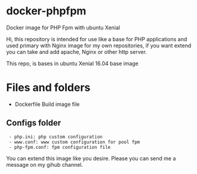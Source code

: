 # docker-phpfpm
Docker image for PHP Fpm with ubuntu Xenial

Hi, this repository is intended for use like a base for PHP applications and used primary with Nginx image for my own repositories, if you want extend you can take and add apache, Nginx or other http server.

This repo, is bases in ubuntu Xenial 16.04 base image
# Files and folders
- Dockerfile
 Build image file
 ## Configs folder
	 - php.ini: php custom configuration
	 - www.conf: www custom configuration for pool fpm
	 - php-fpm.conf: fpm configuration file

You can extend this image like you desire. 
Please you can send me a message on my gihub channel.

